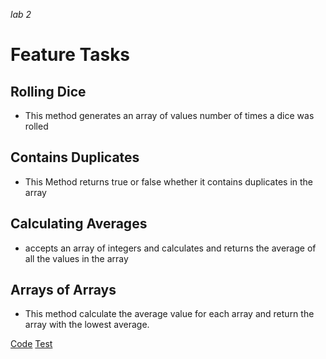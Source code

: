 _lab 2_
# Feature Tasks #
## Rolling Dice ##
* This method generates an array of values number of times a dice was rolled
## Contains Duplicates ##
* This Method returns true or false whether it contains duplicates in the array
## Calculating Averages ##
* accepts an array of integers and calculates and returns the average of all the values in the array
## Arrays of Arrays ##
* This method calculate the average value for each array and return the array with the lowest average.

[Code](./src/main/java/basiclibrary/Library.java)
[Test](/src/test/java/basiclibrary/LibraryTest.java)